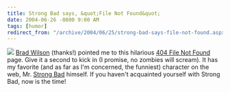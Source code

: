 ```yaml
---
title: Strong Bad says, &quot;File Not Found&quot;
date: 2004-06-26 -0800 9:00 AM
tags: [humor]
redirect_from: "/archive/2004/06/25/strong-bad-says-file-not-found.aspx/"
---
```


![](/images/StrongBad.jpg) [Brad Wilson](http://www.dotnetdevs.com/)
(thanks!) pointed me to this hilarious [404 File Not
Found](%0Ahttp://homestarrunner.com/systemisdown.html) page. Give it a
second to kick in (I promise, no zombies will scream). It has my
favorite (and as far as I'm concerned, the funniest) character on the
web, Mr. [Strong Bad](http://homestarrunner.com/vcr_sb.html) himself. If
you haven't acquainted yourself with Strong Bad, now is the time!

